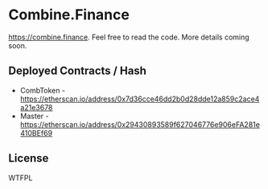 # Combine.Finance

https://combine.finance. Feel free to read the code. More details coming soon.

## Deployed Contracts / Hash

- CombToken - https://etherscan.io/address/0x7d36cce46dd2b0d28dde12a859c2ace4a21e3678
- Master - https://etherscan.io/address/0x29430893589f627046776e906eFA281e410BEf69

## License

WTFPL
